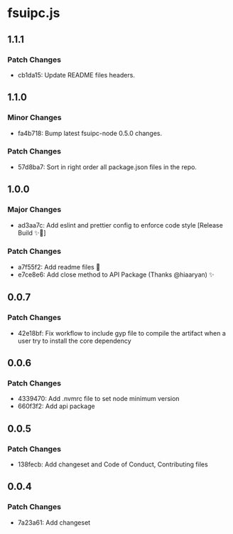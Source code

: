 # fsuipc.js

## 1.1.1

### Patch Changes

- cb1da15: Update README files headers.

## 1.1.0

### Minor Changes

- fa4b718: Bump latest fsuipc-node 0.5.0 changes.

### Patch Changes

- 57d8ba7: Sort in right order all package.json files in the repo.

## 1.0.0

### Major Changes

- ad3aa7c: Add eslint and prettier config to enforce code style [Release Build ✨🚀]

### Patch Changes

- a7f55f2: Add readme files 📝
- e7ce8e6: Add close method to API Package (Thanks @hiaaryan) ✨

## 0.0.7

### Patch Changes

- 42e18bf: Fix workflow to include gyp file to compile the artifact when a user try to install the core dependency

## 0.0.6

### Patch Changes

- 4339470: Add .nvmrc file to set node minimum version
- 660f3f2: Add api package

## 0.0.5

### Patch Changes

- 138fecb: Add changeset and Code of Conduct, Contributing files

## 0.0.4

### Patch Changes

- 7a23a61: Add changeset
